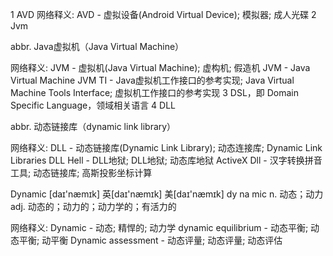 1 AVD
  网络释义:
  AVD - 虚拟设备(Android Virtual Device); 模拟器; 成人光碟
2 Jvm
  
  abbr. Java虚拟机（Java Virtual Machine）
  
  网络释义:
  JVM - 虚拟机(Java Virtual Machine); 虚构机; 假造机
  JVM - Java Virtual Machine
  JVM TI - Java虚拟机工作接口的参考实现; Java Virtual Machine Tools Interface; 虚拟机工作接口的参考实现
3 DSL，即 Domain Specific Language，领域相关语言
4 DLL
  
  abbr. 动态链接库（dynamic link library）
  
  网络释义:
  DLL - 动态链接库(Dynamic Link Library); 动态连接库; Dynamic Link Libraries
  DLL Hell - DLL地狱; DLL地狱; 动态库地狱
  ActiveX Dll - 汉字转换拼音工具; 动态链接库; 高斯投影坐标计算
  
  Dynamic
  [daɪ'næmɪk]  英[daɪ'næmɪk]  美[daɪ'næmɪk]
  dy na mic
  n. 动态；动力
  adj. 动态的；动力的；动力学的；有活力的
  
  网络释义:
  Dynamic - 动态; 精悍的; 动力学
  dynamic equilibrium - 动态平衡; 动态平衡; 动平衡
  Dynamic assessment - 动态评量; 动态评量; 动态评估